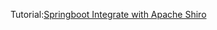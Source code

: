 Tutorial:[Springboot Integrate with Apache Shiro](http://www.andrew-programming.com/2019/01/23/springboot-integrate-with-jwt-and-apache-shiro/)